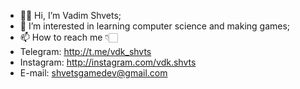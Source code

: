 - 👋🏻 Hi, I’m Vadim Shvets;
- 👀 I’m interested in learning computer science and making games;
- 📫 How to reach me 👇🏻
- Telegram: http://t.me/vdk_shvts
- Instagram: http://instagram.com/vdk.shvts
- E-mail: shvetsgamedev@gmail.com
